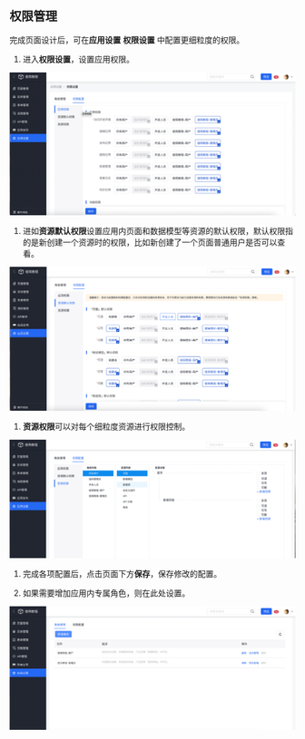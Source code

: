 ## 权限管理

完成页面设计后，可在**应用设置** **权限设置** 中配置更细粒度的权限。

1. 进入**权限设置**，设置应用权限。


![image.png](/img/快速入门/权限管理/image_ee327d3.png)

1. 进如**资源默认权限**设置应用内页面和数据模型等资源的默认权限，默认权限指的是新创建一个资源时的权限，比如新创建了一个页面普通用户是否可以查看。

![image.png](/img/快速入门/权限管理/image_9ab8d3a.png)

1. **资源权限**可以对每个细粒度资源进行权限控制。

![image.png](/img/快速入门/权限管理/image_bfd67c7.png)

1. 完成各项配置后，点击页面下方**保存**，保存修改的配置。

2. 如果需要增加应用内专属角色，则在此处设置。

![image.png](/img/快速入门/权限管理/image_72d722e.png)